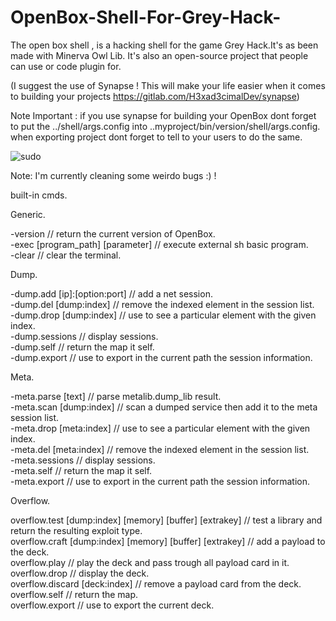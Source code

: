# OpenBox-Shell-For-Grey-Hack-
The open box shell , is a hacking shell for the game Grey Hack.It's as been made with Minerva Owl Lib. It's also an open-source project that people can use or code plugin for.

(I suggest the use of Synapse ! This will make your life easier when it comes to building your projects https://gitlab.com/H3xad3cimalDev/synapse)

Note Important : if you use synapse for building your OpenBox dont forget to put the ../shell/args.config into ..myproject/bin/version/shell/args.config.
when exporting project dont forget to tell to your users to do the same.

![sudo](https://user-images.githubusercontent.com/90292445/154203974-625f0934-48e4-4f02-afd6-546e6021d1b0.png)

Note: I'm currently cleaning some weirdo bugs :) !


built-in cmds.

Generic.

-version                                           // return the current version of OpenBox.<br>
-exec [program_path] [parameter]                   // execute external sh basic program.<br>
-clear                                             // clear the terminal.

Dump.

-dump.add [ip]:[option:port]                       // add a net session.<br>
-dump.del [dump:index]                                  // remove the indexed element in the session list.<br>
-dump.drop [dump:index]                                 // use to see a particular element with the given index.<br>
-dump.sessions                                     // display sessions.<br>
-dump.self                                         // return the map it self.<br>
-dump.export                                       // use to export in the current path the session information.

Meta.

-meta.parse [text]                                 // parse metalib.dump_lib result.<br>
-meta.scan [dump:index]                            // scan a dumped service then add it to the meta session list.<br>
-meta.drop [meta:index]                                 // use to see a particular element with the given index.<br>
-meta.del [meta:index]                                  // remove the indexed element in the session list.<br>
-meta.sessions                                     // display sessions.<br>
-meta.self                                         // return the map it self.<br>
-meta.export                                       // use to export in the current path the session information.

Overflow.

overflow.test [dump:index] [memory] [buffer] [extrakey]  // test a library and return the resulting exploit type.<br>
overflow.craft [dump:index] [memory] [buffer] [extrakey] // add a payload to the deck.<br>
overflow.play                                            // play the deck and pass trough all payload card in it.<br>
overflow.drop                                            // display the deck.<br>
overflow.discard [deck:index]                            // remove a payload card from the deck.<br>
overflow.self                                            // return the map.<br>
overflow.export                                          // use to export the current deck.<br>
